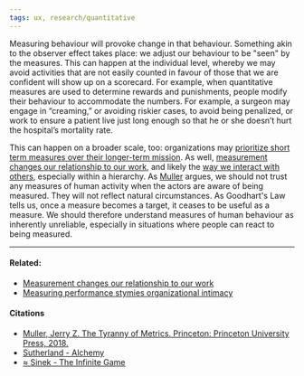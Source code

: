 ```yaml
---
tags: ux, research/quantitative
---
```


Measuring behaviour will provoke change in that behaviour. Something akin to the observer effect takes place: we adjust our behaviour to be "seen" by the measures. This can happen at the individual level, whereby we may avoid activities that are not easily counted in favour of those that we are confident will show up on a scorecard. For example, when quantitative measures are used to determine rewards and punishments, people modify their behaviour to accommodate the numbers. For example, a surgeon may engage in “creaming,” or avoiding riskier cases, to avoid being penalized, or work to ensure a patient live just long enough so that he or she doesn’t hurt the hospital’s mortality rate.

This can happen on a broader scale, too: organizations may [prioritize short term measures over their longer-term mission](https://publish.obsidian.md/mobydiction/notes/Fixating+on+metric+data+biases+us+to+the+short+term). As well, [measurement changes our relationship to our work](https://publish.obsidian.md/mobydiction/notes/Measurement+changes+our+relationship+to+our+work.), and likely the [way we interact with others](https://publish.obsidian.md/mobydiction/notes/Metric+fixation+is+a+symptom+of+a+decline+in+social+trust), especially within a hierarchy. As [Muller](https://publish.obsidian.md/mobydiction/notes/%E2%89%88+Muller+-+The+Tyranny+of+Metrics) argues, we should not trust any measures of human activity when the actors are aware of being measured. They will not reflect natural circumstances. As Goodhart's Law tells us, once a measure becomes a target, it ceases to be useful as a measure. We should therefore understand measures of human behaviour as inherently unreliable, especially in situations where people can react to being measured.

---

#### Related:

- [Measurement changes our relationship to our work](https://publish.obsidian.md/mobydiction/notes/Measurement+changes+our+relationship+to+our+work.)
- [Measuring performance stymies organizational intimacy](https://publish.obsidian.md/mobydiction/notes/Measuring+performance+stymies+organizational+intimacy)

#### Citations

- [Muller, Jerry Z. The Tyranny of Metrics. Princeton: Princeton University Press, 2018.](https://publish.obsidian.md/mobydiction/notes/%E2%89%88+Muller+-+The+Tyranny+of+Metrics)
- [Sutherland - Alchemy](https://publish.obsidian.md/mobydiction/Sutherland+-+Alchemy)
- [≈ Sinek - The Infinite Game](https://publish.obsidian.md/mobydiction/notes/%E2%89%88+Sinek+-+The+Infinite+Game)
